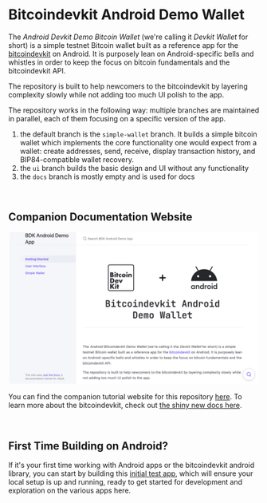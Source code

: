 # Bitcoindevkit Android Demo Wallet

The _Android Devkit Demo Bitcoin Wallet_ (we're calling it _Devkit Wallet_ for short) is a simple testnet Bitcoin wallet built as a reference app for the [bitcoindevkit](https://github.com/bitcoindevkit) on Android. It is purposely lean on Android-specific bells and whistles in order to keep the focus on bitcoin fundamentals and the bitcoindevkit API.

The repository is built to help newcomers to the bitcoindevkit by layering complexity slowly while not adding too much UI polish to the app.

The repository works in the following way: multiple branches are maintained in parallel, each of them focusing on a specific version of the app.
1. the default branch is the `simple-wallet` branch. It builds a simple bitcoin wallet which implements the core functionality one would expect from a wallet: create addresses, send, receive, display transaction history, and BIP84-compatible wallet recovery.
2. the `ui` branch builds the basic design and UI without any functionality
3. the `docs` branch is mostly empty and is used for docs

<br/>

## Companion Documentation Website

<div align="center">
    <img src="./images/docs.png" width="500" />
</div>

You can find the companion tutorial website for this repository [here](https://thunderbiscuit.github.io/bitcoindevkit-android-sample-app/). To learn more about the bitcoindevkit, check out [the shiny new docs here](https://bitcoindevkit.org/).

<br/>

## First Time Building on Android?
If it's your first time working with Android apps or the bitcoindevkit android library, you can start by building this [initial test app](https://github.com/thunderbiscuit/android-bdk-development-testapp), which will ensure your local setup is up and running, ready to get started for development and exploration on the various apps here.
